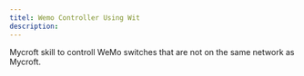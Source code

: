 ```yaml
---
titel: Wemo Controller Using Wit
description: 
---
```

Mycroft skill to controll WeMo switches that are not on the same network as Mycroft.
